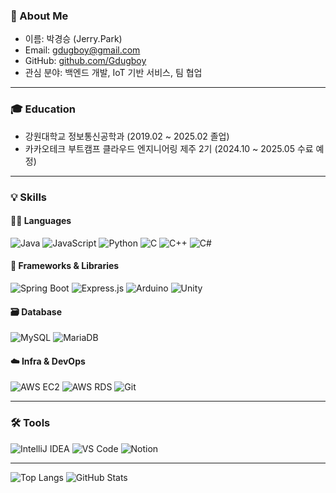 ### 👋 About Me
- 이름: 박경승 (Jerry.Park)
- Email: gdugboy@gmail.com
- GitHub: [github.com/Gdugboy](https://github.com/Gdugboy)
- 관심 분야: 백엔드 개발, IoT 기반 서비스, 팀 협업

---

### 🎓 Education
- 강원대학교 정보통신공학과 (2019.02 ~ 2025.02 졸업)
- 카카오테크 부트캠프 클라우드 엔지니어링 제주 2기 (2024.10 ~ 2025.05 수료 예정)

---

### 💡 Skills

#### 👨‍💻 Languages
![Java](https://img.shields.io/badge/Java-007396?style=flat-square&logo=java&logoColor=white)
![JavaScript](https://img.shields.io/badge/JavaScript-F7DF1E?style=flat-square&logo=javascript&logoColor=black)
![Python](https://img.shields.io/badge/Python-3776AB?style=flat-square&logo=python&logoColor=white)
![C](https://img.shields.io/badge/C-00599C?style=flat-square&logo=c&logoColor=white)
![C++](https://img.shields.io/badge/C++-00599C?style=flat-square&logo=cplusplus&logoColor=white)
![C#](https://img.shields.io/badge/C%23-239120?style=flat-square&logo=csharp&logoColor=white)

#### 🧰 Frameworks & Libraries
![Spring Boot](https://img.shields.io/badge/Spring_Boot-6DB33F?style=flat-square&logo=spring-boot&logoColor=white)
![Express.js](https://img.shields.io/badge/Express-000000?style=flat-square&logo=express&logoColor=white)
![Arduino](https://img.shields.io/badge/Arduino-00979D?style=flat-square&logo=arduino&logoColor=white)
![Unity](https://img.shields.io/badge/Unity-000000?style=flat-square&logo=unity&logoColor=white)

#### 🗃️ Database
![MySQL](https://img.shields.io/badge/MySQL-4479A1?style=flat-square&logo=mysql&logoColor=white)
![MariaDB](https://img.shields.io/badge/MariaDB-003545?style=flat-square&logo=mariadb&logoColor=white)

#### ☁️ Infra & DevOps
![AWS EC2](https://img.shields.io/badge/AWS_EC2-FF9900?style=flat-square&logo=amazonaws&logoColor=white)
![AWS RDS](https://img.shields.io/badge/AWS_RDS-527FFF?style=flat-square&logo=amazonrds&logoColor=white)
![Git](https://img.shields.io/badge/Git-F05032?style=flat-square&logo=git&logoColor=white)

---

### 🛠️ Tools
![IntelliJ IDEA](https://img.shields.io/badge/IntelliJ-000000?style=flat-square&logo=intellijidea&logoColor=white)
![VS Code](https://img.shields.io/badge/VS%20Code-007ACC?style=flat-square&logo=visualstudiocode&logoColor=white)
![Notion](https://img.shields.io/badge/Notion-000000?style=flat-square&logo=notion&logoColor=white)

---

![Top Langs](https://github-readme-stats.vercel.app/api/top-langs/?username=Gdugboy&layout=compact&theme=default)
![GitHub Stats](https://github-readme-stats.vercel.app/api?username=Gdugboy&show_icons=true&theme=default)
